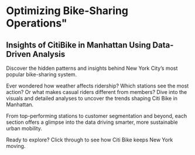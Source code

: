 # Optimizing Bike-Sharing Operations"
## Insights of CitiBike in Manhattan Using Data-Driven Analysis

Discover the hidden patterns and insights behind New York City’s most popular bike-sharing system.

Ever wondered how weather affects ridership? Which stations see the most action? Or what makes casual riders different from members? Dive into the visuals and detailed analyses to uncover the trends shaping Citi Bike in Manhattan.

From top-performing stations to customer segmentation and beyond, each section offers a glimpse into the data driving smarter, more sustainable urban mobility.

Ready to explore? Click through to see how Citi Bike keeps New York moving.

